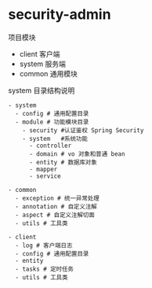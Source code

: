 # security-admin

项目模块
- client 客户端
- system 服务端
- common 通用模块

system 目录结构说明
```shell
- system
  - config # 通用配置目录
  - module # 功能模块目录
    - security #认证鉴权 Spring Security
    - system   #系统功能
      - controller 
      - domain # vo 对象和普通 bean
      - entity # 数据库对象
      - mapper 
      - service

- common
  - exception # 统一异常处理
  - annotation # 自定义注解
  - aspect # 自定义注解切面
  - utils # 工具类
  
- client 
  - log # 客户端日志
  - config # 通用配置目录
  - entity
  - tasks # 定时任务
  - utils # 工具类
```



